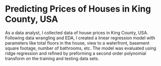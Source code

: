 # Predicting Prices of Houses in King County, USA
As a data analyst, I collected data of house prices in King County, USA.
Following data wrangling and EDA, I created a linear regression model with
parameters like total floors in the house, view to a waterfront, basement
square footage, number of bathrooms, etc. The model was evaluated using
ridge regression and refined by preforming a second order polynomial
transform on the training and testing data sets.
